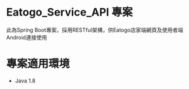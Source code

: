 # Eatogo_Service_API 專案

此為Spring Boot專案，採用RESTful架構，供Eatogo店家端網頁及使用者端Android連接使用

# 專案適用環境

- Java 1.8

